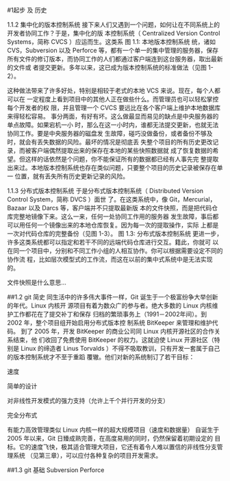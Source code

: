 #1起步 及 历史

1.1.2 集中化的版本控制系统
接下来人们又遇到一个问题，如何让在不同系统上的开发者协同工作？于是，集中化的版
本控制系统（ Centralized Version Control Systems，简称 CVCS ）应运而生。这类系
图 1.1: 本地版本控制系统
统，诸如 CVS，Subversion 以及 Perforce 等，都有一个单一的集中管理的服务器，保存
所有文件的修订版本，而协同工作的人们都通过客户端连到这台服务器，取出最新的文件或
者提交更新。多年以来，这已成为版本控制系统的标准做法（见图 1-2）。

这种做法带来了许多好处，特别是相较于老式的本地 VCS 来说。现在，每个人都可以在
一定程度上看到项目中的其他人正在做些什么。而管理员也可以轻松掌控每个开发者的权
限，并且管理一个 CVCS 要远比在各个客户端上维护本地数据库来得轻松容易。
事分两面，有好有坏。这么做最显而易见的缺点是中央服务器的单点故障。如果宕机一小
时，那么在这一小时内，谁都无法提交更新，也就无法协同工作。要是中央服务器的磁盘发
生故障，碰巧没做备份，或者备份不够及时，就会有丢失数据的风险。最坏的情况是彻底丢
失整个项目的所有历史更改记录，而被客户端偶然提取出来的保存在本地的某些快照数据就
成了恢复数据的希望。但这样的话依然是个问题，你不能保证所有的数据都已经有人事先完
整提取出来过。本地版本控制系统也存在类似问题，只要整个项目的历史记录被保存在单一
位置，就有丢失所有历史更新记录的风险。

1.1.3 分布式版本控制系统
于是分布式版本控制系统（ Distributed Version Control System，简称 DVCS ）面世
了。在这类系统中，像 Git，Mercurial，Bazaar 以及 Darcs 等，客户端并不只提取最新版
本的文件快照，而是把代码仓库完整地镜像下来。这么一来，任何一处协同工作用的服务器
发生故障，事后都可以用任何一个镜像出来的本地仓库恢复。因为每一次的提取操作，实际
上都是一次对代码仓库的完整备份（见图 1-3）。
图 1.3: 分布式版本控制系统
更进一步，许多这类系统都可以指定和若干不同的远端代码仓库进行交互。籍此，你就可
以在同一个项目中，分别和不同工作小组的人相互协作。你可以根据需要设定不同的协作流
程，比如层次模型式的工作流，而这在以前的集中式系统中是无法实现的。



文件快照是什么意思...

##1.2 git 简史
同生活中的许多伟大事件一样，Git 诞生于一个极富纷争大举创新的年代。Linux 内核开
源项目有着为数众广的参与者。绝大多数的 Linux 内核维护工作都花在了提交补丁和保存
归档的繁琐事务上（1991－2002年间）。到 2002 年，整个项目组开始启用分布式版本控
制系统 BitKeeper 来管理和维护代码。
到了 2005 年，开发 BitKeeper 的商业公司同 Linux 内核开源社区的合作关系结束，他
们收回了免费使用 BitKeeper 的权力。这就迫使 Linux 开源社区（特别是 Linux 的缔造者
Linus Torvalds ）不得不吸取教训，只有开发一套属于自己的版本控制系统才不至于重蹈
覆辙。他们对新的系统制订了若干目标：

速度

简单的设计

对非线性开发模式的强力支持（允许上千个并行开发的分支）

完全分布式

有能力高效管理类似 Linux 内核一样的超大规模项目（速度和数据量）
自诞生于 2005 年以来，Git 日臻成熟完善，在高度易用的同时，仍然保留着初期设定的
目标。它的速度飞快，极其适合管理大项目，它还有着令人难以置信的非线性分支管理系统
（见第三章），可以应付各种复杂的项目开发需求。

##1.3 git 基础
Subversion Perforce 
